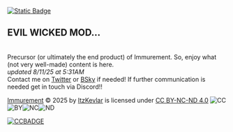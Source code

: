 [![Static Badge](https://img.shields.io/badge/License-CC_BY--NC--ND_4.0-%2304a365)
](https://creativecommons.org/licenses/by-nc-nd/4.0/)
## EVIL WICKED MOD... 
\
Precursor (or ultimately the end product) of Immurement.
So, enjoy what (not very well-made) content is here.\
*updated 8/11/25 at 5:31AM*\
Contact me on [Twitter](https://x.com/ItzKevlarr) or [BSky](https://bsky.app/profile/itzkevlar.bsky.social) if needed! If further communication is needed get in touch via Discord!!

[Immurement](https://github.com/ItzKevlar/Immurement) © 2025 by [ItzKevlar](https://x.com/ItzKevlarr) is licensed under [CC BY-NC-ND 4.0](https://creativecommons.org/licenses/by-nc-nd/4.0/) ![CC](https://i.imgur.com/ylJLPTl.png)![BY](https://i.imgur.com/fTeQ5f4.png)![NC](https://i.imgur.com/lmxh57w.png)![ND](https://i.imgur.com/pFuPm1j.png)

[![CCBADGE](https://i.imgur.com/yYU1AoD.png)](https://creativecommons.org/licenses/by-nc-nd/4.0/)
